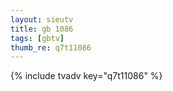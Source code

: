 ```yaml
--- 
layout: sieutv
title: gb 1086
tags: [gbtv]
thumb_re: q7t11086
---
```

{% include tvadv key="q7t11086" %} 
